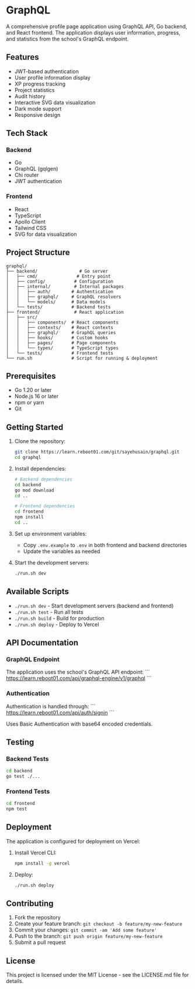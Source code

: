 # GraphQL

A comprehensive profile page application using GraphQL API, Go backend, and React frontend. The application displays user information, progress, and statistics from the school's GraphQL endpoint.

## Features

- JWT-based authentication
- User profile information display
- XP progress tracking
- Project statistics
- Audit history
- Interactive SVG data visualization
- Dark mode support
- Responsive design

## Tech Stack

### Backend

- Go
- GraphQL (gqlgen)
- Chi router
- JWT authentication

### Frontend

- React
- TypeScript
- Apollo Client
- Tailwind CSS
- SVG for data visualization

## Project Structure

```
graphql/
├── backend/                # Go server
│   ├── cmd/               # Entry point
│   ├── config/           # Configuration
│   ├── internal/         # Internal packages
│   │   ├── auth/        # Authentication
│   │   ├── graphql/     # GraphQL resolvers
│   │   └── models/      # Data models
│   └── tests/           # Backend tests
├── frontend/             # React application
│   ├── src/
│   │   ├── components/  # React components
│   │   ├── contexts/    # React contexts
│   │   ├── graphql/     # GraphQL queries
│   │   ├── hooks/       # Custom hooks
│   │   ├── pages/       # Page components
│   │   └── types/       # TypeScript types
│   └── tests/           # Frontend tests
└── run.sh               # Script for running & deployment
```

## Prerequisites

- Go 1.20 or later
- Node.js 16 or later
- npm or yarn
- Git

## Getting Started

1. Clone the repository:

   ```bash
   git clone https://learn.reboot01.com/git/sayehusain/graphql.git
   cd graphql
   ```

2. Install dependencies:

   ```bash
   # Backend dependencies
   cd backend
   go mod download
   cd ..

   # Frontend dependencies
   cd frontend
   npm install
   cd ..
   ```

3. Set up environment variables:

   - Copy `.env.example` to `.env` in both frontend and backend directories
   - Update the variables as needed

4. Start the development servers:
   ```bash
   ./run.sh dev
   ```

## Available Scripts

- `./run.sh dev` - Start development servers (backend and frontend)
- `./run.sh test` - Run all tests
- `./run.sh build` - Build for production
- `./run.sh deploy` - Deploy to Vercel

## API Documentation

### GraphQL Endpoint

The application uses the school's GraphQL API endpoint:
\`\`\`
https://learn.reboot01.com/api/graphql-engine/v1/graphql
\`\`\`

### Authentication

Authentication is handled through:
\`\`\`
https://learn.reboot01.com/api/auth/signin
\`\`\`

Uses Basic Authentication with base64 encoded credentials.

## Testing

### Backend Tests

```bash
cd backend
go test ./...
```

### Frontend Tests

```bash
cd frontend
npm test
```

## Deployment

The application is configured for deployment on Vercel:

1. Install Vercel CLI:

   ```bash
   npm install -g vercel
   ```

2. Deploy:
   ```bash
   ./run.sh deploy
   ```

## Contributing

1. Fork the repository
2. Create your feature branch: `git checkout -b feature/my-new-feature`
3. Commit your changes: `git commit -am 'Add some feature'`
4. Push to the branch: `git push origin feature/my-new-feature`
5. Submit a pull request

## License

This project is licensed under the MIT License - see the LICENSE.md file for details.
